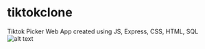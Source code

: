 # tiktokclone
Tiktok Picker Web App created using JS, Express, CSS, HTML, SQL
![alt text](https://i.imgur.com/h6RCeBQ.png)
